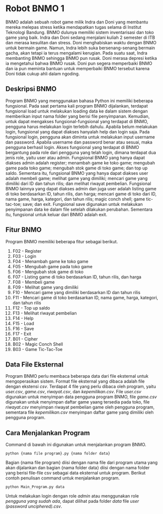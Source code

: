 # Robot BNMO 1
BNMO adalah sebuah robot game milik Indra dan Doni yang membantu mereka melepas stress ketika mendapatkan tugas selama di Institut Teknologi Bandung. BNMO dulunya memiliki sistem inventarisasi dan toko game yang baik. Indra dan Doni sedang menjalani kuliah 2 semester di ITB dan merasa kesulitan dan stress. Doni menghabiskan waktu dengan BNMO untuk bermain game. Namun, Indra lebih suka bersenang-senang bermain gacha, akan tetapi ia terus mengalami kerugian. Pada suatu saat, Indra membanting BNMO sehingga BNMO pun rusak. Doni merasa depresi ketika ia mengetahui bahwa BNMO rusak. Doni pun segera memperbaiki BNMO dan ia pun meminta bantuan untuk memperbaiki BNMO tersebut karena Doni tidak cukup ahli dalam ngoding.

## Deskripsi BNMO
Program BNMO yang menggunakan bahasa Python ini memiliki beberapa fungsional. Pada saat pertama kali program BNMO dijalankan, terdapat fungsional load untuk melakukan loading data ke dalam sistem dengan memberikan input nama folder yang berisi file penyimpanan. Kemudian, untuk dapat mengakses fungsional-fungsional yang terdapat di BNMO, pengguna harus melakukan login terlebih dahulu. Apabila belum melakukan login, fungsional yang dapat diakses hanyalah help dan login saja. Pada fungsional login, pengguna akan diminta untuk melakukan input username dan password. Apabila username dan password benar atau sesuai, maka pengguna berhasil login. Akses fungsional yang terdapat di BNMO bergantung pada role dari pengguna yang telah login, dimana terdapat dua jenis role, yaitu user atau admin. Fungsional BNMO yang hanya dapat diakses admin adalah register; menambah game ke toko game; mengubah game pada toko game; mengubah stok game di toko game; dan top up saldo. Sementara itu, fungsional BNMO yang hanya dapat diakses user adalah membeli game; melihat game yang dimiliki; mencari game yang dimiliki dari ID dan tahun rilis; dan melihat riwayat pembelian. Fungsional BNMO lainnya yang dapat diakses admin dan juga user adalah listing game di toko berdasarkan ID, tahun rilis, dan harga; mencari game di toko dari ID, nama game, harga, kategori, dan tahun rilis; magic conch shell; game tic-tac-toe; save; dan exit. Fungsional save digunakan untuk melakukan penyimpanan data ke dalam file setelah dilakukan perubahan. Sementara itu, fungsional untuk keluar dari BNMO adalah exit.

## Fitur BNMO
Program BNMO memiliki beberapa fitur sebagai berikut.
1. F02 - Register
2. F03 - Login
3. F04 - Menambah game ke toko game
4. F05 - Mengubah game pada toko game
5. F06 - Mengubah stok game di toko
6. F07 - Listing game di toko berdasarkan ID, tahun rilis, dan harga
7. F08 - Membeli game
8. F09 - Melihat game yang dimiliki
9. F10 - Mencari game yang dimiliki berdasarkan ID dan tahun rilis
10. F11 - Mencari game di toko berdasarkan ID, nama game, harga, kategori, dan tahun rilis
11. F12 - Top up saldo
12. F13 - Melihat riwayat pembelian
13. F14 - Help
14. F15 - Load
15. F16 - Save
16. F17 - Exit
17. B01 - Cipher
18. B02 - Magic Conch Shell
19. B03 - Game Tic-Tac-Toe

## Data File Eksternal
Program BNMO perlu membaca beberapa data dari file eksternal untuk mengoperasikan sistem. Format file eksternal yang dibaca adalah file dengan ekstensi _csv_. Terdapat 4 file yang perlu dibaca oleh program, yaitu _user.csv_, _game.csv_, _riwayat.csv_, dan _kepemilikan.csv_. File _user.csv_ digunakan untuk menyimpan data pengguna program BNMO, file _game.csv_ digunakan untuk menyimpan daftar game yaang tersedia pada toko, file _riwayat.csv_ menyimpan riwayat pembelian game oleh pengguna program, sementara file _kepemilikan.csv_ menyimpan daftar game yang dimiliki oleh pengguna program.

## Cara Menjalankan Program
Command di bawah ini digunakan untuk menjalankan program BNMO.
```
python {nama file program}.py {nama folder data}
```
Bagian {nama file program} diisi dengan nama file dari program utama yang akan dijalankan dan bagian {nama folder data} diisi dengan nama folder yang berisi file-file csv sebagai data eksternal untuk program. Berikut contoh penulisan command untuk menjalankan program.
```
python Main_Program.py data
```
Untuk melakukan login dengan role _admin_ atau menggunakan role _pengguna yang sudah ada_, dapat dilihat pada folder _data_ file _user (password unciphered).csv_.
